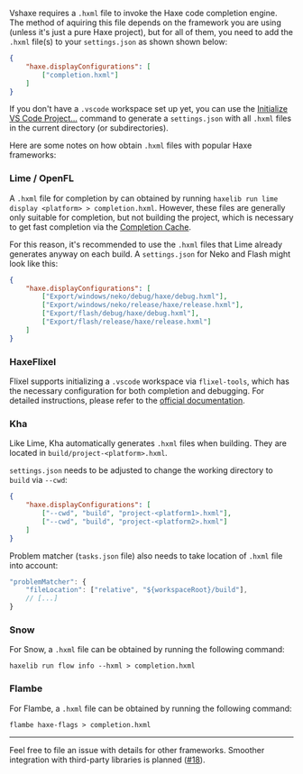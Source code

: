 Vshaxe requires a `.hxml` file to invoke the Haxe code completion engine. The method of aquiring this file depends on the framework you are using (unless it's just a pure Haxe project), but for all of them, you need to add the `.hxml` file(s) to your `settings.json` as shown shown below:

```json
{
    "haxe.displayConfigurations": [
        ["completion.hxml"]
    ]
}
```

If you don't have a `.vscode` workspace set up yet, you can use the [Initialize VS Code Project...](/vshaxe/vshaxe/wiki/Commands#haxe-initialize-vs-code-project) command to generate a `settings.json` with all `.hxml` files in the current directory (or subdirectories).

Here are some notes on how obtain `.hxml` files with popular Haxe frameworks:

### Lime / OpenFL

A `.hxml` file for completion by can obtained by running `haxelib run lime display <platform> > completion.hxml`. However, these files are generally only suitable for completion, but not building the project, which is necessary to get fast completion via the [Completion Cache](/vshaxe/vshaxe/wiki/Completion-Cache).

For this reason, it's recommended to use the `.hxml` files that Lime already generates anyway on each build. A `settings.json` for Neko and Flash might look like this:

```json
{
    "haxe.displayConfigurations": [
        ["Export/windows/neko/debug/haxe/debug.hxml"],
        ["Export/windows/neko/release/haxe/release.hxml"],
        ["Export/flash/debug/haxe/debug.hxml"],
        ["Export/flash/release/haxe/release.hxml"]
    ]
}
```

### HaxeFlixel

Flixel supports initializing a `.vscode` workspace via `flixel-tools`, which has the necessary configuration for both completion and debugging. For detailed instructions, please refer to the [official documentation](http://haxeflixel.com/documentation/visual-studio-code/).

### Kha

Like Lime, Kha automatically generates `.hxml` files when building. They are located in `build/project-<platform>.hxml`. 

`settings.json` needs to be adjusted to change the working directory to `build` via `--cwd`:

```json
{
    "haxe.displayConfigurations": [
        ["--cwd", "build", "project-<platform1>.hxml"],
        ["--cwd", "build", "project-<platform2>.hxml"]
    ]
}
```

Problem matcher (`tasks.json` file) also needs to take location of `.hxml` file into account:

```js
"problemMatcher": {
    "fileLocation": ["relative", "${workspaceRoot}/build"],
    // [...]
}
```

### Snow

For Snow, a `.hxml` file can be obtained by running the following command:

```
haxelib run flow info --hxml > completion.hxml
```

### Flambe

For Flambe, a `.hxml` file can be obtained by running the following command:

```
flambe haxe-flags > completion.hxml
```

_____________________

Feel free to file an issue with details for other frameworks. Smoother integration with third-party libraries is planned ([#18](https://github.com/vshaxe/vshaxe/issues/18)).
